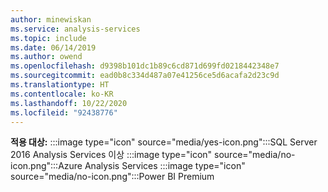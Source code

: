 ```yaml
---
author: minewiskan
ms.service: analysis-services
ms.topic: include
ms.date: 06/14/2019
ms.author: owend
ms.openlocfilehash: d9398b101dc1b89c6cd871d699fd0218442348e7
ms.sourcegitcommit: ead0b8c334d487a07e41256ce5d6acafa2d23c9d
ms.translationtype: HT
ms.contentlocale: ko-KR
ms.lasthandoff: 10/22/2020
ms.locfileid: "92438776"
---
```

**적용 대상:** :::image type="icon" source="media/yes-icon.png":::SQL Server 2016 Analysis Services 이상 :::image type="icon" source="media/no-icon.png":::Azure Analysis Services :::image type="icon" source="media/no-icon.png":::Power BI Premium